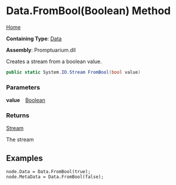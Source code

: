 # Data\.FromBool\(Boolean\) Method

[Home](../../../README.md)

**Containing Type**: [Data](../README.md)

**Assembly**: Promptuarium\.dll

  
Creates a stream from a boolean value\.

```csharp
public static System.IO.Stream FromBool(bool value)
```

### Parameters

**value** &ensp; [Boolean](https://docs.microsoft.com/en-us/dotnet/api/system.boolean)

### Returns

[Stream](https://docs.microsoft.com/en-us/dotnet/api/system.io.stream)

The stream

## Examples

```
node.Data = Data.FromBool(true);
node.MetaData = Data.FromBool(false);
```

